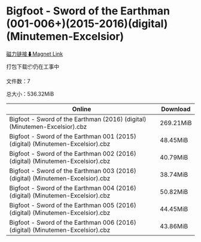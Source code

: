 # Bigfoot - Sword of the Earthman (001-006+)(2015-2016)(digital)(Minutemen-Excelsior)

[磁力链接⬇Magnet Link](magnet:?xt=urn:btih:848ca0e851e31b84a6d33fdf1b674c66e39e66c5&dn=Bigfoot%20-%20Sword%20of%20the%20Earthman%20%28001-006%2B%29%282015-2016%29%28digital%29%28Minutemen-Excelsior%29)

打包下载📦仍在工事中

文件数：7

总大小：536.32MiB

Online | Download
--- | ---
Bigfoot - Sword of the Earthman (2016) (digital) (Minutemen-Excelsior).cbz | 269.21MiB
Bigfoot - Sword of the Earthman 001 (2015) (digital) (Minutemen-Excelsior).cbz | 48.45MiB
Bigfoot - Sword of the Earthman 002 (2016) (digital) (Minutemen-Excelsior).cbz | 40.79MiB
Bigfoot - Sword of the Earthman 003 (2016) (digital) (Minutemen-Excelsior).cbz | 38.74MiB
Bigfoot - Sword of the Earthman 004 (2016) (digital) (Minutemen-Excelsior).cbz | 50.82MiB
Bigfoot - Sword of the Earthman 005 (2016) (digital) (Minutemen-Excelsior).cbz | 44.45MiB
Bigfoot - Sword of the Earthman 006 (2016) (digital) (Minutemen-Excelsior).cbz | 43.86MiB